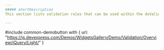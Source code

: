 ```yaml
---
##### shortDescription
This section lists validation rules that can be used within the dxValidator.

---
```

#include common-demobutton with {
    url: "https://js.devexpress.com/Demos/WidgetsGallery/Demo/Validation/Overview/jQuery/Light/"
}